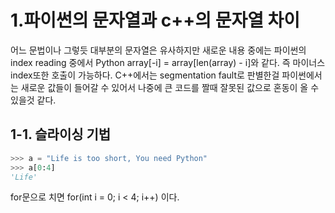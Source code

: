 # 1.파이썬의 문자열과 c++의 문자열 차이
어느 문법이나 그렇듯 대부분의 문자열은 유사하지만 새로운 내용 중에는 
파이썬의 index reading 중에서 Python array[-i] = array[len(array) - i]와 같다. 
즉 마이너스 index또한 호출이 가능하다. C++에서는 segmentation fault로 판별한걸 파이썬에서는 
새로운 값들이 들어갈 수 있어서 나중에 큰 코드를 짤때 잘못된 값으로 혼동이 올 수 있을것 같다.

## 1-1. 슬라이싱 기법
```py
>>> a = "Life is too short, You need Python"
>>> a[0:4]
'Life'
``` 
for문으로 치면 for(int i = 0; i < 4; i++) 이다.
